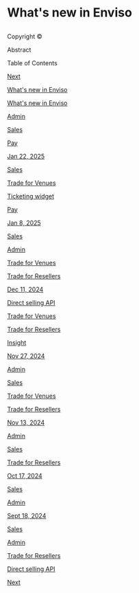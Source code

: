 # What's new in Enviso

## 

Copyright ©





Abstract



Table of Contents

[Next](UUID-8c91cf65-b493-dafc-6b18-13d422537b92.html)

[](#)

[](#)

[What's new in Enviso](UUID-8c91cf65-b493-dafc-6b18-13d422537b92.html)

[What's new in Enviso](UUID-ce5d4a3e-26be-c255-34d4-8f306de002c1.html)

[Admin](UUID-ce5d4a3e-26be-c255-34d4-8f306de002c1.html#UUID-ce5d4a3e-26be-c255-34d4-8f306de002c1_section-idm234774707085313)

[Sales](UUID-ce5d4a3e-26be-c255-34d4-8f306de002c1.html#UUID-ce5d4a3e-26be-c255-34d4-8f306de002c1_section-idm234774717377906)

[Pay](UUID-ce5d4a3e-26be-c255-34d4-8f306de002c1.html#UUID-ce5d4a3e-26be-c255-34d4-8f306de002c1_section-idm234774817950394)

[Jan 22, 2025](UUID-ef73771b-811d-ec8e-26ae-4174d5051a34.html)

[Sales](UUID-ef73771b-811d-ec8e-26ae-4174d5051a34.html#UUID-ef73771b-811d-ec8e-26ae-4174d5051a34_section-idm234762778229149)

[Trade for Venues](UUID-ef73771b-811d-ec8e-26ae-4174d5051a34.html#UUID-ef73771b-811d-ec8e-26ae-4174d5051a34_section-idm234752225099632)

[Ticketing widget](UUID-ef73771b-811d-ec8e-26ae-4174d5051a34.html#UUID-ef73771b-811d-ec8e-26ae-4174d5051a34_section-idm23475223809512)

[Pay](UUID-ef73771b-811d-ec8e-26ae-4174d5051a34.html#UUID-ef73771b-811d-ec8e-26ae-4174d5051a34_section-idm234762786722787)

[Jan 8, 2025](UUID-8137a4e0-1fca-0537-6f87-412f61307a16.html)

[Sales](UUID-8137a4e0-1fca-0537-6f87-412f61307a16.html#UUID-8137a4e0-1fca-0537-6f87-412f61307a16_section-idm93472832763676)

[Admin](UUID-8137a4e0-1fca-0537-6f87-412f61307a16.html#UUID-8137a4e0-1fca-0537-6f87-412f61307a16_section-idm93472832699842)

[Trade for Venues](UUID-8137a4e0-1fca-0537-6f87-412f61307a16.html#UUID-8137a4e0-1fca-0537-6f87-412f61307a16_section-idm93472832831184)

[Trade for Resellers](UUID-8137a4e0-1fca-0537-6f87-412f61307a16.html#UUID-8137a4e0-1fca-0537-6f87-412f61307a16_section-idm93472832628384)

[Dec 11, 2024](UUID-bf00a6d5-1caf-9a70-938f-b6e6f27ae6c1.html)

[Direct selling API](UUID-bf00a6d5-1caf-9a70-938f-b6e6f27ae6c1.html#UUID-bf00a6d5-1caf-9a70-938f-b6e6f27ae6c1_section-idm234679867605589)

[Trade for Venues](UUID-bf00a6d5-1caf-9a70-938f-b6e6f27ae6c1.html#UUID-bf00a6d5-1caf-9a70-938f-b6e6f27ae6c1_section-idm23467667212884)

[Trade for Resellers](UUID-bf00a6d5-1caf-9a70-938f-b6e6f27ae6c1.html#UUID-bf00a6d5-1caf-9a70-938f-b6e6f27ae6c1_section-idm234676792194592)

[Insight](UUID-bf00a6d5-1caf-9a70-938f-b6e6f27ae6c1.html#UUID-bf00a6d5-1caf-9a70-938f-b6e6f27ae6c1_section-idm234680025999523)

[Nov 27, 2024](UUID-f183b3ae-22be-3dac-11d4-d44c5df78338.html)

[Admin](UUID-f183b3ae-22be-3dac-11d4-d44c5df78338.html#UUID-f183b3ae-22be-3dac-11d4-d44c5df78338_section-idm93467667092232)

[Sales](UUID-f183b3ae-22be-3dac-11d4-d44c5df78338.html#UUID-f183b3ae-22be-3dac-11d4-d44c5df78338_section-idm234656068968527)

[Trade for Venues](UUID-f183b3ae-22be-3dac-11d4-d44c5df78338.html#UUID-f183b3ae-22be-3dac-11d4-d44c5df78338_section-idm234654220849081)

[Trade for Resellers](UUID-f183b3ae-22be-3dac-11d4-d44c5df78338.html#UUID-f183b3ae-22be-3dac-11d4-d44c5df78338_section-idm234656129105326)

[Nov 13, 2024](UUID-c0a90369-c0cd-a0a1-59ed-37a1a1bb1b00.html)

[Admin](UUID-c0a90369-c0cd-a0a1-59ed-37a1a1bb1b00.html#UUID-c0a90369-c0cd-a0a1-59ed-37a1a1bb1b00_section-idm234640026225117)

[Sales](UUID-c0a90369-c0cd-a0a1-59ed-37a1a1bb1b00.html#UUID-c0a90369-c0cd-a0a1-59ed-37a1a1bb1b00_section-idm93464584648560)

[Trade for Resellers](UUID-c0a90369-c0cd-a0a1-59ed-37a1a1bb1b00.html#UUID-c0a90369-c0cd-a0a1-59ed-37a1a1bb1b00_section-idm93464582341768)

[Oct 17, 2024](UUID-340e38e9-4ebc-aae6-4464-10a5882fc03b.html)

[Sales](UUID-340e38e9-4ebc-aae6-4464-10a5882fc03b.html#UUID-340e38e9-4ebc-aae6-4464-10a5882fc03b_section-idm93458365098496)

[Admin](UUID-340e38e9-4ebc-aae6-4464-10a5882fc03b.html#UUID-340e38e9-4ebc-aae6-4464-10a5882fc03b_section-idm93458364989706)

[Sept 18, 2024](UUID-0480437b-499b-bc9d-4b69-09335bcf21e6.html)

[Sales](UUID-0480437b-499b-bc9d-4b69-09335bcf21e6.html#UUID-0480437b-499b-bc9d-4b69-09335bcf21e6_section-idm234532813749346)

[Admin](UUID-0480437b-499b-bc9d-4b69-09335bcf21e6.html#UUID-0480437b-499b-bc9d-4b69-09335bcf21e6_section-idm234532814852185)

[Trade for Resellers](UUID-0480437b-499b-bc9d-4b69-09335bcf21e6.html#UUID-0480437b-499b-bc9d-4b69-09335bcf21e6_section-idm234532814653439)

[Direct selling API](UUID-0480437b-499b-bc9d-4b69-09335bcf21e6.html#UUID-0480437b-499b-bc9d-4b69-09335bcf21e6_section-idm93453281527796)

[Next](UUID-8c91cf65-b493-dafc-6b18-13d422537b92.html)
